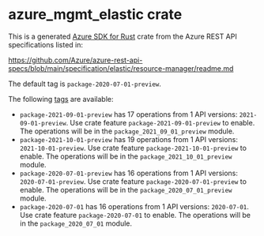 # azure_mgmt_elastic crate

This is a generated [Azure SDK for Rust](https://github.com/Azure/azure-sdk-for-rust) crate from the Azure REST API specifications listed in:

https://github.com/Azure/azure-rest-api-specs/blob/main/specification/elastic/resource-manager/readme.md

The default tag is `package-2020-07-01-preview`.

The following [tags](https://github.com/Azure/azure-sdk-for-rust/blob/main/services/tags.md) are available:

- `package-2021-09-01-preview` has 17 operations from 1 API versions: `2021-09-01-preview`. Use crate feature `package-2021-09-01-preview` to enable. The operations will be in the `package_2021_09_01_preview` module.
- `package-2021-10-01-preview` has 19 operations from 1 API versions: `2021-10-01-preview`. Use crate feature `package-2021-10-01-preview` to enable. The operations will be in the `package_2021_10_01_preview` module.
- `package-2020-07-01-preview` has 16 operations from 1 API versions: `2020-07-01-preview`. Use crate feature `package-2020-07-01-preview` to enable. The operations will be in the `package_2020_07_01_preview` module.
- `package-2020-07-01` has 16 operations from 1 API versions: `2020-07-01`. Use crate feature `package-2020-07-01` to enable. The operations will be in the `package_2020_07_01` module.